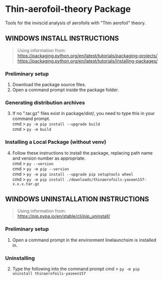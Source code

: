 # Thin-aerofoil-theory Package

Tools for the inviscid analysis of aerofoils with "Thin aerofoil" theory.

## WINDOWS INSTALL INSTRUCTIONS
> Using information from:<br>
> https://packaging.python.org/en/latest/tutorials/packaging-projects/<br>
> https://packaging.python.org/en/latest/tutorials/installing-packages/<br>
### Preliminary setup
1. Download the package source files.
2. Open a command prompt inside the package folder.

### Generating distribution archives
3. If no ".tar.gz" files exist in package/dist/, you need to type this in your command prompt.<br>
cmd > `py -m pip install --upgrade build`<br>
cmd > `py -m build`<br>

### Installing a Local Package (without venv)
4. Follow these instructions to install the package, replacing path name and version number as appropriate.<br>
cmd > `py --version`<br>
cmd > `py -m pip --version`<br>
cmd > `py -m pip install --upgrade pip setuptools wheel`<br>
cmd > `py -m pip install ./downloads/thinaerofoils-yaseen157-x.x.x.tar.gz`<br>

## WINDOWS UNINSTALLATION INSTRUCTIONS
> Using information from:<br>
> https://pip.pypa.io/en/stable/cli/pip_uninstall/<br>
### Preliminary setup
1. Open a command prompt in the environment linelaunchsim is installed in.<br>

### Uninstalling
2. Type the following into the command prompt
cmd > `py -m pip uninstall thinaerofoils-yaseen157`<br>
